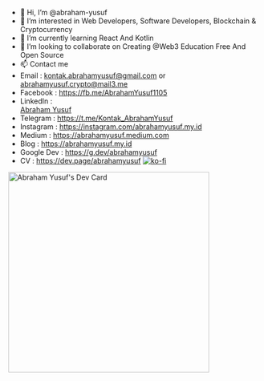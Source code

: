 - 👋 Hi, I’m @abraham-yusuf
- 👀 I’m interested in Web Developers, Software Developers, Blockchain & Cryptocurrency
- 🌱 I’m currently learning React And Kotlin
- 💞️ I’m looking to collaborate on Creating @Web3 Education Free And Open Source
- 📫 Contact me 
- Email          : kontak.abrahamyusuf@gmail.com or abrahamyusuf.crypto@mail3.me
- Facebook       : https://fb.me/AbrahamYusuf1105
- LinkedIn       : <div class="badge-base LI-profile-badge" data-locale="en_US" data-size="medium" data-theme="dark" data-type="VERTICAL" data-vanity="abraham-yusuf" data-version="v1"><a class="badge-base__link LI-simple-link" href="https://id.linkedin.com/in/abraham-yusuf/en?trk=profile-badge">Abraham Yusuf</a></div>
- Telegram       : https://t.me/Kontak_AbrahamYusuf
- Instagram      : https://instagram.com/abrahamyusuf.my.id
- Medium         : https://abrahamyusuf.medium.com
- Blog           : https://abrahamyusuf.my.id
- Google Dev     : https://g.dev/abrahamyusuf
- CV             : https://dev.page/abrahamyusuf
[![ko-fi](https://ko-fi.com/img/githubbutton_sm.svg)](https://ko-fi.com/D1D5FGTJ7)

<a href="https://app.daily.dev/abrahamyusuf"><img src="https://api.daily.dev/devcards/6f03412e4e6d458a8a04c0a911250c59.png?r=0in" width="400" alt="Abraham Yusuf's Dev Card"/></a>

              
<!---
abraham-yusuf/abraham-yusuf is a ✨ special ✨ repository because its `README.md` (this file) appears on your GitHub profile.
You can click the Preview link to take a look at your changes.
--->
